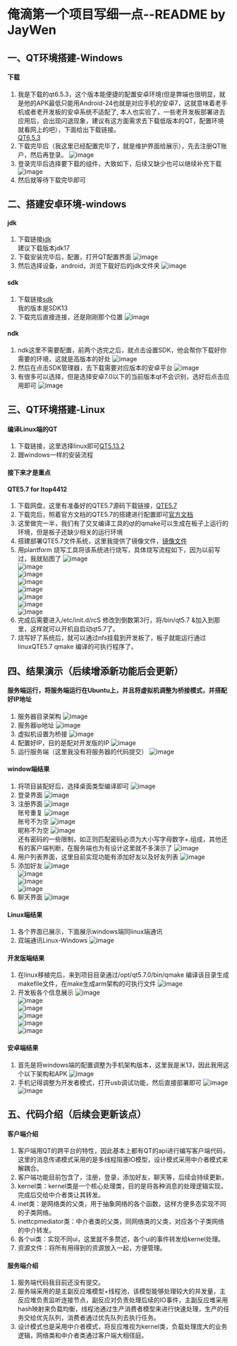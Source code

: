# 俺滴第一个项目写细一点--README by JayWen
## 一、QT环境搭建-Windows
#### 下载
1. 我是下载的qt6.5.3，这个版本能便捷的配置安卓环境(但是弊端也很明显，就是他的APK最低只能用Android-24也就是对应手机的安卓7，这就意味着老手机或者老开发板的安卓系统不适配了,
本人也实验了，一些老开发板部署进去应用后，会出现闪退现象，建议有这方面需求去下载低版本的QT，配置环境就看网上的吧），下面给出下载链接。</br>
[QT6.5.3](https://download.qt.io/archive/qt/6.5/6.5.3/single/ "点击进入下载")<br>
2. 下载完毕后（我这里已经配置完毕了，就是维护界面给展示），先去注册QT账户，然后再登录。
   ![image](https://github.com/wjqaq/-Qt-WeTalk/assets/101192481/37552c45-3839-4304-be8a-a92375f1f155)</br>
3. 登录完毕后选择要下载的组件，大致如下，后续又缺少也可以继续补充下载
   ![image](https://github.com/wjqaq/-Qt-WeTalk/assets/101192481/462651ff-5f51-4feb-bd26-34834896d6bc)</br>
4. 然后就等待下载完毕即可
## 二、搭建安卓环境-windows
#### jdk
1. 下载链接[jdk](https://www.oracle.com/cn/java/technologies/downloads/ "点击进入下载")</br>建议下载版本jdk17
2. 下载安装完毕后，配置，打开QT配置界面
   ![image](https://github.com/wjqaq/-Qt-WeTalk/assets/101192481/d632d157-0bf5-4cb1-83da-5fa82a2fae0a)</br>
3. 然后选择设备，android，浏览下载好后的jdk文件夹
  ![image](https://github.com/wjqaq/-Qt-WeTalk/assets/101192481/2d2307f4-1c31-4435-9ed6-6982445e695b)</br>
#### sdk
1. 下载链接[sdk](https://developer.android.google.cn/tools/releases/platform-tools?hl=en "点击进入下载")</br>我的版本是SDK13
2. 下载完后直接连接，还是刚刚那个位置
   ![image](https://github.com/wjqaq/-Qt-WeTalk/assets/101192481/efbae970-cd5b-429a-8cb3-027af4601bd7)</br>
#### ndk
1. ndk这里不需要配置，前两个选完之后，就点击设置SDK，他会帮你下载好你需要的环境，这就是高版本的好处
   ![image](https://github.com/wjqaq/-Qt-WeTalk/assets/101192481/fe4cf7e3-2d82-4746-97f7-4cf01a68b80d)</br>
2. 然后在点击SDK管理器，去下载需要对应版本的安卓平台
   ![image](https://github.com/wjqaq/-Qt-WeTalk/assets/101192481/481b9cfc-61df-44f5-98eb-8202cb083638)</br>
3. 有很多可以选择，但是选择安卓7.0以下的当前版本qt不会识别，选好后点击应用即可
   ![image](https://github.com/wjqaq/-Qt-WeTalk/assets/101192481/818359a5-05ca-44b3-90ae-12c847b4a064)</br>
## 三、QT环境搭建-Linux
#### 编译Linux端的QT
1. 下载链接，这里选择linux即可[QT5.13.2](https://download.qt.io/new_archive/qt/5.13/5.13.2/ "点击进入下载")</br>
2. 跟windows一样的安装流程
#### 接下来才是重点
#### QTE5.7 for Itop4412
1. 下载网盘，这里有准备好的QTE5.7源码下载链接，[QTE5.7](https://pan.baidu.com/s/1JEKipRE42-ZbdP1MAmxFdg?pwd=6666 "提取码：6666")</br>
2. 下载完后，照着官方文档的QTE5.7的搭建进行配置即可[官方文档](https://pan.baidu.com/s/1kKzvoQHZScwnhM7wOuaSOw?pwd=6666 "提取码：6666")</br>
3. 这里做完一半，我们有了交叉编译工具的qt的qmake可以生成在板子上运行的环境，但是板子还缺少相关的运行环境
4. 搭建部署QTE5.7文件系统，这里我提供了镜像文件，[镜像文件](https://pan.baidu.com/s/1dUobFpJrUkjo_7gjLE74xA?pwd=6666 "提取码：6666")</br>
5. 用plantform 烧写工具将该系统进行烧写，具体烧写流程如下，因为以前写过，我就贴图了
   ![image](https://github.com/wjqaq/-Qt-WeTalk/assets/101192481/3327f07a-8929-4c48-88c8-469a4d865d46)</br>
   ![image](https://github.com/wjqaq/-Qt-WeTalk/assets/101192481/f4736285-f5e4-4837-b916-de33e92eeeb4)</br>
   ![image](https://github.com/wjqaq/-Qt-WeTalk/assets/101192481/b7099825-ad40-480b-bcfa-ceeb4d3ed969)</br>
   ![image](https://github.com/wjqaq/-Qt-WeTalk/assets/101192481/9e3293a3-5aa0-4030-bc68-649b73957a74)</br>
   ![image](https://github.com/wjqaq/-Qt-WeTalk/assets/101192481/94211ff3-77e0-4727-b93c-09caa49321c8)</br>
   ![image](https://github.com/wjqaq/-Qt-WeTalk/assets/101192481/4f8cad6a-a68d-4388-9dd1-eec05098a18a)</br>
   ![image](https://github.com/wjqaq/-Qt-WeTalk/assets/101192481/746e8fe6-ed01-4d10-a546-a1b38b5788a4)</br>
   ![image](https://github.com/wjqaq/-Qt-WeTalk/assets/101192481/99e63e26-fd66-463b-a20e-50d5b6fbe9b3)</br>
6. 完成后需要进入/etc/init.d/rcS 修改到倒数第3行，将/bin/qt5.7 &加入到那里，这样就可以开机自启动qt5.7了。
7. 烧写好了系统后，就可以通过nfs挂载到开发板了，板子就能运行通过linuxQTE5.7 qmake 编译的可执行程序了。
## 四、结果演示（后续增添新功能后会更新）
#### 服务端运行，将服务端运行在Ubuntu上，并且将虚拟机调整为桥接模式，并搭配好IP地址
1. 服务器目录架构
   ![image](https://github.com/wjqaq/-Qt-WeTalk/assets/101192481/83ddbdf5-d302-430b-8cc0-f0bc6f6e6977)</br>
2. 服务器ip地址
   ![image](https://github.com/wjqaq/-Qt-WeTalk/assets/101192481/b08217f3-eca0-470c-8183-7f7e82f5f6de)</br>
3. 虚拟机设置为桥接
   ![image](https://github.com/wjqaq/-Qt-WeTalk/assets/101192481/22794c45-7183-4134-ab0e-518f288f660e)</br>
4. 配置好IP，目的是配对开发版的IP
   ![image](https://github.com/wjqaq/-Qt-WeTalk/assets/101192481/cc1df1b2-2070-4db3-9e68-55dc05130225)</br>
5. 运行服务端（这里我没有将服务器的代码提交）
   ![image](https://github.com/wjqaq/-Qt-WeTalk/assets/101192481/9cfb0b9c-1b9b-4408-9d03-c5db85ba7ab7)</br>
#### window端结果
1. 将项目装配好后，选择桌面类型编译即可
   ![image](https://github.com/wjqaq/-Qt-WeTalk/assets/101192481/22d9d38b-b4c8-40fa-9f35-e2cc58c9d3ca)</br>
2. 登录界面
   ![image](https://github.com/wjqaq/-Qt-WeTalk/assets/101192481/6f9bb016-b793-435f-a4bf-0214c4040a83)</br>
4. 注册界面
   ![image](https://github.com/wjqaq/-Qt-WeTalk/assets/101192481/ac18f6ca-ba33-48e5-82d3-7382120a25ca)</br>
   账号重复
   ![image](https://github.com/wjqaq/-Qt-WeTalk/assets/101192481/fd4d44eb-08f4-4862-8000-67a91403380c)</br>
   账号不为空
   ![image](https://github.com/wjqaq/-Qt-WeTalk/assets/101192481/22501e8e-b322-499c-9972-f28a46d1038d)</br>
   昵称不为空
   ![image](https://github.com/wjqaq/-Qt-WeTalk/assets/101192481/fd056bf7-5449-492b-be2a-7e553e4a199c)</br>
   还有密码的一些限制，如正则匹配密码必须为大小写字母数字+.组成，其他还有的客户端判断，在服务端也为有设计这里就不多演示了
   ![image](https://github.com/wjqaq/-Qt-WeTalk/assets/101192481/b93e4f7a-409e-40ad-8b2d-58e3458fd215)</br>
5. 用户列表界面，这里目前实现功能有添加好友以及好友列表
   ![image](https://github.com/wjqaq/-Qt-WeTalk/assets/101192481/fbdc0b54-3a93-4e55-b6ae-f1c20f6e7cb7)</br>
6. 添加好友
   ![image](https://github.com/wjqaq/-Qt-WeTalk/assets/101192481/7ece0eb6-e48d-454d-a1b7-860a9fb0afdd)</br>
   ![image](https://github.com/wjqaq/-Qt-WeTalk/assets/101192481/67338208-eda5-4a60-bf18-0c4a05ebb494)</br>
   ![image](https://github.com/wjqaq/-Qt-WeTalk/assets/101192481/077d637a-f4ff-433b-ba79-027f52cb93f6)</br>
   ![image](https://github.com/wjqaq/-Qt-WeTalk/assets/101192481/49837683-7e37-4b73-ba5c-af9f68b854b4)</br>
7. 聊天界面
   ![image](https://github.com/wjqaq/-Qt-WeTalk/assets/101192481/afe69ebb-2f61-4fc5-a61b-bfae65af9500)</br>
#### Linux端结果
1. 各个界面已展示，下面展示windows端同linux端通讯
2. 双端通讯Linux-Windows
   ![image](https://github.com/wjqaq/-Qt-WeTalk/assets/101192481/e8201ce8-8de4-4ed7-82d0-3a4607ec04b2)</br>
#### 开发版端结果
1. 在linux移植完后，来到项目目录通过/opt/qt5.7.0/bin/qmake 编译该目录生成makefile文件，在make生成arm架构的可执行文件
   ![image](https://github.com/wjqaq/-Qt-WeTalk/assets/101192481/5e52e350-0d71-4486-83cd-b7e38256ed15)</br>
2. 开发板各个信息展示
   ![image](https://github.com/wjqaq/-Qt-WeTalk/assets/101192481/1af47bc0-acf3-4066-89bd-570f27f8fe4a)</br>
   ![image](https://github.com/wjqaq/-Qt-WeTalk/assets/101192481/15e7f0da-0794-437d-a4b8-b08f32af075d)</br>
   ![image](https://github.com/wjqaq/-Qt-WeTalk/assets/101192481/d5e4a1eb-9ada-4014-8668-9c91eda9a3b9)</br>
   ![image](https://github.com/wjqaq/-Qt-WeTalk/assets/101192481/20d9e52b-3ed6-4846-babe-83b039e2ac15)</br>
   ![image](https://github.com/wjqaq/-Qt-WeTalk/assets/101192481/41276b8d-ab3b-47ff-8f78-165026a5da2b)</br>
   ![image](https://github.com/wjqaq/-Qt-WeTalk/assets/101192481/949c1d9b-c72c-4deb-9e33-84e22c2d9009)</br>

#### 安卓端结果
1. 首先是将windows端的配置调整为手机架构版本，这里我是米13，因此我用这个以下架构和APK
   ![image](https://github.com/wjqaq/-Qt-WeTalk/assets/101192481/3d3812e3-01e1-446f-bbd7-bf6126ac1dab)</br>
2. 手机记得调整为开发者模式，打开usb调试功能，然后直接部署即可
   ![image](https://github.com/wjqaq/-Qt-WeTalk/assets/101192481/e420d29d-0107-4e36-8a73-1324639d0c64)</br>
   ![image](https://github.com/wjqaq/-Qt-WeTalk/assets/101192481/69573770-6a4c-4908-a9cf-3ae4385214bc)</br>

## 五、代码介绍（后续会更新该点）
#### 客户端介绍
1. 客户端用QT的跨平台的特性，因此基本上都有QT的api进行编写客户端代码，这里的消息传递模式采用的是多线程阻塞IO模型，设计模式采用中介者模式来解耦合。
2. 客户端功能目前包含了，注册，登录，添加好友，聊天等，后续会持续更新。
3. kernel类：kernel类是一个核心处理类，目的是将各种消息的处理逻辑实现，完成后交给中介者类让其转发。
4. inet类：是网络类的父类，用于抽象网络的各个函数，这样方便多态实现不同的子类网络。
5. inettcpmediator类：中介者类的父类，同网络类的父类，对应各个子类网络的中介转发。
6. 各个ui类：实现不同ui，这里就不多赘述，各个ui的事件转发给kernel处理。
7. 资源文件：将所有用得到的资源放入一起，方便管理。
#### 服务端介绍
1. 服务端代码我目前还没有提交。
2. 服务端采用的是主副反应堆模型+线程池，该模型能够处理较大的并发量，主反应堆负责监听连接节点，副反应对负责处理后续的IO事件，主副反应堆采用hash映射来负载均衡，线程池通过生产消费者模型来进行快速处理，生产的任务交给优先队列，消费者通过优先队列去执行任务。
3. 设计模式也是采用中介者模式，将反应堆视为kernel类，负载处理庞大的业务逻辑，网络类和中介者类通过客户端大相径庭。

   
